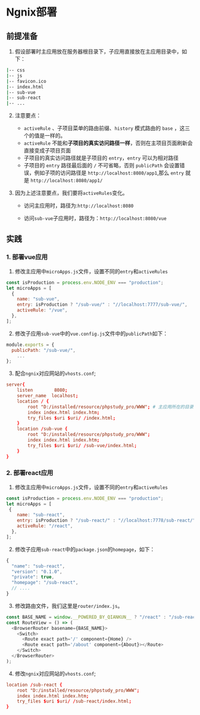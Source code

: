 # Ngnix部署

## 前提准备

1.  假设部署时主应用放在服务器根目录下，子应用直接放在主应用目录中，如下：

```bash
|-- css
|-- js
|-- favicon.ico
|-- index.html
|-- sub-vue
|-- sub-react
|-- ...
```

2. 注意要点：

   - `activeRule` 、子项目菜单的路由前缀、`history` 模式路由的 `base` ，这三个的值是一样的。
   - `activeRule` 不能和**子项目的真实访问路径一样**，否则在主项目页面刷新会直接变成子项目页面
   - 子项目的真实访问路径就是子项目的 `entry`，`entry` 可以为相对路径
   - 子项目的 `entry` 路径最后面的 `/` 不可省略，否则 `publicPath` 会设置错误，例如子项的访问路径是 `http://localhost:8080/app1`,那么 `entry` 就是 `http://localhost:8080/app1/`

3. 因为上述注意要点，我们要将`activeRules`变化。

   - 访问主应用时，路径为:`http://localhost:8080`

   - 访问`sub-vue`子应用时，路径为：`http://localhost:8080/vue`

## 实践

### 1. 部署vue应用

1. 修改主应用中`microApps.js`文件，设置不同的`entry`和`activeRules`

```js
const isProduction = process.env.NODE_ENV === "production";
let microApps = [
  {
    name: "sub-vue",
    entry: isProduction ? "/sub-vue/" : "//localhost:7777/sub-vue/",
    activeRule: "/vue",
  },
];
```

2. 修改子应用`sub-vue`中的`vue.config.js`文件中的`publicPath`如下：

```js
module.exports = {
  publicPath: "/sub-vue/",
    ...
};
```

3. 配合`ngnix`对应网站的`vhosts.conf`;

```conf
server{
	listen        8080;
    server_name  localhost;
    location / {
        root "D:/installed/resource/phpstudy_pro/WWW"; # 主应用所在的目录
        index index.html index.htm;
        try_files $uri $uri/ /index.html;
    }
    location /sub-vue {
        root "D:/installed/resource/phpstudy_pro/WWW";
        index index.html index.htm;
        try_files $uri $uri/ /sub-vue/index.html;
    }
}
```

### 2. 部署react应用

1. 修改主应用中`microApps.js`文件，设置不同的`entry`和`activeRules`

```js
const isProduction = process.env.NODE_ENV === "production";
let microApps = [
 {
    name: "sub-react",
    entry: isProduction ? "/sub-react/" : "//localhost:7778/sub-react/",
    activeRule: "/react",
  },
];
```

2. 修改子应用`sub-react`中的`package.json`的`homepage`，如下：

```js
{ 
  "name": "sub-react",
  "version": "0.1.0",
  "private": true,
  "homepage": "/sub-react",
  // ....
}
```

3. 修改路由文件，我们这里是`router/index.js`。

```js
const BASE_NAME = window.__POWERED_BY_QIANKUN__ ? "/react" : "/sub-react/";
const RouteView = () => (
  <BrowserRouter basename={BASE_NAME}>
    <Switch>
      <Route exact path='/' component={Home} />
      <Route exact path='/about' component={About}></Route>
    </Switch>
  </BrowserRouter>
);
```

4. 修改`ngnix`对应网站的`vhosts.conf`;

```conf
location /sub-react {
    root "D:/installed/resource/phpstudy_pro/WWW";
    index index.html index.htm;
    try_files $uri $uri/ /sub-react/index.html;
}
```

